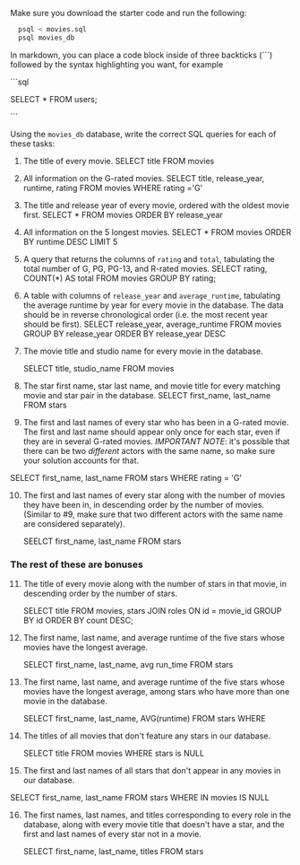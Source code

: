 Make sure you download the starter code and run the following:

```sh
  psql < movies.sql
  psql movies_db
```

In markdown, you can place a code block inside of three backticks (```) followed by the syntax highlighting you want, for example

\```sql

SELECT \* FROM users;

\```

Using the `movies_db` database, write the correct SQL queries for each of these tasks:

1.  The title of every movie.
    SELECT title FROM movies 

2.  All information on the G-rated movies.
    SELECT title, release_year, runtime, rating
    FROM movies 
    WHERE rating ='G' 


3.  The title and release year of every movie, ordered with the
    oldest movie first.
    SELECT * 
    FROM movies 
    ORDER BY release_year 
    
4.  All information on the 5 longest movies.
    SELECT * 
    FROM movies
    ORDER BY runtime DESC
    LIMIT 5

5.  A query that returns the columns of `rating` and `total`, tabulating the
    total number of G, PG, PG-13, and R-rated movies.
     SELECT rating, COUNT(*) AS total
      FROM movies
      GROUP BY rating;



6.  A table with columns of `release_year` and `average_runtime`,
    tabulating the average runtime by year for every movie in the database. The data should be in reverse chronological order (i.e. the most recent year should be first).
    SELECT release_year, average_runtime
    FROM movies 
    GROUP BY release_year
    ORDER BY release_year DESC


7.  The movie title and studio name for every movie in the
    database.

    SELECT title, studio_name
    FROM movies 


8.  The star first name, star last name, and movie title for every
    matching movie and star pair in the database.
    SELECT first_name, last_name
    FROM stars 


9.  The first and last names of every star who has been in a G-rated movie. The first and last name should appear only once for each star, even if they are in several G-rated movies. *IMPORTANT NOTE*: it's possible that there can be two *different* actors with the same name, so make sure your solution accounts for that.

SELECT first_name, last_name
FROM stars 
WHERE rating = 'G'



10. The first and last names of every star along with the number
    of movies they have been in, in descending order by the number of movies. (Similar to #9, make sure
    that two different actors with the same name are considered separately).

    SEELCT first_name, last_name
    FROM stars 





### The rest of these are bonuses

11. The title of every movie along with the number of stars in
    that movie, in descending order by the number of stars.

    SELECT title 
    FROM movies, stars
    JOIN roles ON id = movie_id
    GROUP BY id
    ORDER BY count DESC;


12. The first name, last name, and average runtime of the five
    stars whose movies have the longest average.

    SELECT first_name, last_name, avg run_time
    FROM stars 

13. The first name, last name, and average runtime of the five
    stars whose movies have the longest average, among stars who have more than one movie in the database.

    SELECT first_name, last_name, AVG(runtime)
    FROM stars
    WHERE 



14. The titles of all movies that don't feature any stars in our
    database.

    SELECT title 
    FROM movies 
    WHERE stars is NULL


15. The first and last names of all stars that don't appear in any movies in our database.

SELECT first_name, last_name 
FROM stars 
WHERE IN movies IS NULL 


16. The first names, last names, and titles corresponding to every
    role in the database, along with every movie title that doesn't have a star, and the first and last names of every star not in a movie.

    SELECT first_name, last_name, titles
    FROM stars
    


